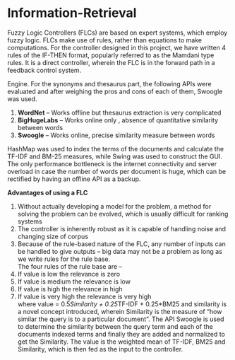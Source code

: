 Information-Retrieval
=====================

Fuzzy Logic Controllers (FLCs) are based on expert systems, which employ fuzzy logic.
FLCs make use of rules, rather than equations to make computations.
For the controller designed in this project, we have written 4 rules of the IF-THEN format, popularly referred to as the Mamdani type rules.
It is a direct controller, wherein the FLC is in the forward path in a feedback control system.

Engine.
For the synonyms and thesaurus part, the following APIs were evaluated and after weighing the pros and cons of each of them, Swoogle was used.
1. <b>WordNet</b> – Works offline but thesaurus extraction is very complicated
2. <b>BigHugeLabs</b> – Works online only , absence of quantitative similarity between words
3. <b>Swoogle</b> – Works online, precise similarity measure between words

HashMap was used to index the terms of the documents and calculate the TF-IDF and BM-25 measures, while Swing was used to construct the GUI.
The only performance bottleneck is the internet connectivity and server overload in case the number of words per document is huge, which can be rectified by having an offline API as a backup.

<b>Advantages of using a FLC </b>
1. Without actually developing a model for the problem, a method for solving the problem can be evolved, which is usually difficult for ranking systems</br>
2. The controller is inherently robust as it is capable of handling noise and changing size of corpus</br>
3. Because of the rule-based nature of the FLC, any number of inputs can be handled to give outputs – big data may not be a problem as long as we write rules for the rule base.</br>
The four rules of the rule base are –
1. If value is low the relevance is zero</br>
2. If value is medium the relevance is low</br>
3. If value is high the relevance in high</br>
4. If value is very high the relevance is very high</br>
where value = 0.5*Similarity + 0.25*TF-IDF + 0.25*BM25 and similarity is a novel concept introduced, wherein Similarity is the measure of “how similar the query is to a particular document”. The API Swoogle is used to determine the similarity between the query term and each of the documents indexed terms and finally they are added and normalized to get the Similarity.
The value is the weighted mean of TF-IDF, BM25 and Similarity, which is then fed as the input to the controller.
